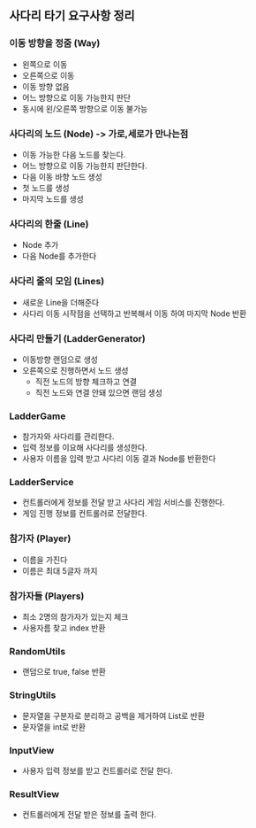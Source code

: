 ## 사다리 타기 요구사항 정리

### 이동 방향을 정줌 (Way)
* 왼쪽으로 이동
* 오른쪽으로 이동
* 이동 방향 없음
* 어느 방향으로 이동 가능한지 판단
* 동시에 왼/오른쪽 방향으로 이동 불가능


### 사다리의 노드 (Node) -> 가로,세로가 만나는점
* 이동 가능한 다음 노드를 찾는다.
* 어느 방향으로 이동 가능한지 판단한다.
* 다음 이동 바향 노드 생성
* 첫 노드를 생성
* 마지막 노드를 생성

### 사다리의 한줄 (Line)
* Node 추가
* 다음 Node를 추가한다

### 사다리 줄의 모임 (Lines)
* 새로운 Line을 더해준다
* 사다리 이동 시작점을 선택하고 반복해서 이동 하여 마지막 Node 반환

### 사다리 만들기 (LadderGenerator)
* 이동방향 랜덤으로 생성
* 오른쪽으로 진행하면서 노드 생성
    * 직전 노드의 방향 체크하고 연결
    * 직전 노드와 연결 안돼 있으면 랜덤 생성

### LadderGame
* 참가자와 사다리를 관리한다.
* 입력 정보를 이요해 사다리를 생성한다.
* 사용자 이름을 입력 받고 사다리 이동 결과 Node를 반환한다

### LadderService
* 컨트롤러에게 정보를 전달 받고 사다리 게임 서비스를 진행한다.
* 게임 진행 정보를 컨트롤러로 전달한다.

 ### 참가자 (Player)
 * 이름을 가진다
 * 이름은 최대 5글자 까지

 ### 참가자들 (Players)
 * 최소 2명의 참가자가 있는지 체크
 * 사용자름 찾고 index 반환 
 
 ### RandomUtils
 * 랜덤으로 true, false 반환
 
 ### StringUtils
 * 문자열을 구분자로 분리하고 공백을 제거하여 List로 반환
 * 문자열을 int로 반환
 
 ### InputView
 * 사용자 입력 정보를 받고 컨트롤러로 전달 한다.
 
 ### ResultView
 * 컨트롤러에게 전달 받은 정보를 출력 한다.
